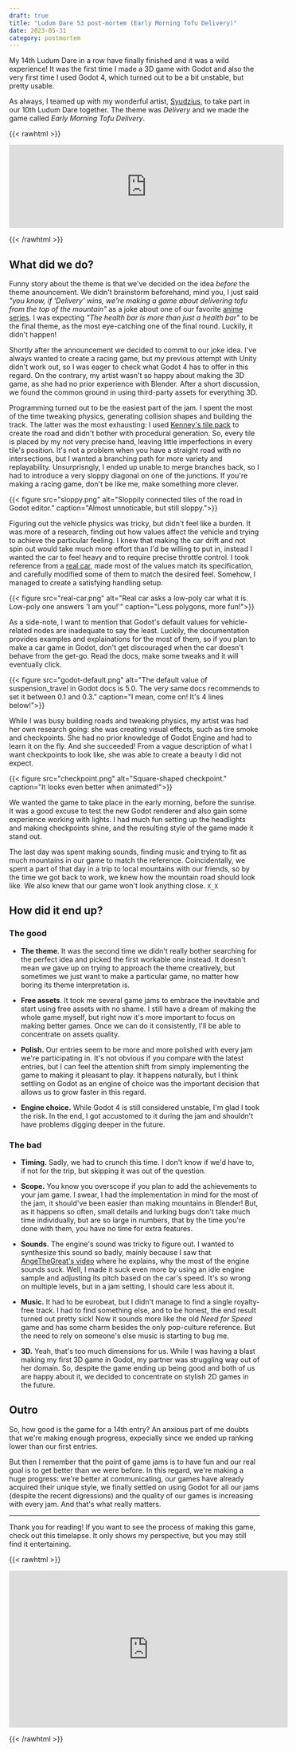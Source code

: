 ```yaml
---
draft: true
title: "Ludum Dare 53 post-mortem (Early Morning Tofu Delivery)"
date: 2023-05-31
category: postmortem
---
```


My 14th Ludum Dare in a row have finally finished and it was a wild experience!
It was the first time I made a 3D game with Godot and also the very first time I
used Godot 4, which turned out to be a bit unstable, but pretty usable.

As always, I teamed up with my wonderful artist, [Syudzius][syu], to take part
in our 10th Ludum Dare together. The theme was _Delivery_ and we made the game
called _Early Morning Tofu Delivery_.

[syu]: https://twitter.com/syudzius "artist's twitter"

{{< rawhtml >}}

<iframe src="https://itch.io/embed/2048324?linkback=true" width="552"
height="167" frameborder="0"><a
href="https://yngvarr.itch.io/early-morning-tofu-delivery">Early Morning Tofu
Delivery by yngvarr</a></iframe>

{{< /rawhtml >}}

## What did we do?

Funny story about the theme is that we've decided on the idea _before_ the theme
anouncement. We didn't brainstorm beforehand, mind you, I just said _"you know,
if 'Delivery' wins, we're making a game about delivering tofu from the top of
the mountain"_ as a joke about one of our favorite [anime series][initial-d]. I
was expecting _"The health bar is more than just a health bar"_ to be the final
theme, as the most eye-catching one of the final round. Luckily, it didn't
happen!

[initial-d]: https://myanimelist.net/anime/185/Initial_D_First_Stage "Initial D"

Shortly after the announcement we decided to commit to our joke idea. I've
always wanted to create a racing game, but my previous attempt with Unity didn't
work out, so I was eager to check what Godot 4 has to offer in this regard. On
the contrary, my artist wasn't so happy about making the 3D game, as she had no
prior experience with Blender. After a short discussion, we found the common
ground in using third-party assets for everything 3D.

Programming turned out to be the easiest part of the jam. I spent the most of
the time tweaking physics, generating collision shapes and building the track.
The latter was the most exhausting: I used [Kenney's tile pack][road-pack] to
create the road and didn't bother with procedural generation. So, every tile is
placed by my not very precise hand, leaving little imperfections in every tile's
position. It's not a problem when you have a straight road with no
intersections, but I wanted a branching path for more variety and replayability.
Unsurprisngly, I ended up unable to merge branches back, so I had to introduce a
very sloppy diagonal on one of the junctions. If you're making a racing game,
don't be like me, make something more clever.

[road-pack]: https://kenney.nl/assets/city-kit-roads "City Kit (Roads)"

{{< figure src="sloppy.png"
    alt="Sloppily connected tiles of the road in Godot editor."
    caption="Almost unnoticable, but still sloppy.">}}

Figuring out the vehicle physics was tricky, but didn't feel like a burden. It
was more of a research, finding out how values affect the vehicle and trying to
achieve the particular feeling. I knew that making the car drift and not spin
out would take much more effort than I'd be willing to put in, instead I wanted
the car to feel heavy and to require precise throttle control. I took reference
from a [real car][car-spec], made most of the values match its specification,
and carefully modified some of them to match the desired feel. Somehow, I
managed to create a satisfying handling setup.

[car-spec]: https://www.suzuki.co.th/en/model/carry/specification "Suzuki Carry"

{{< figure src="real-car.png"
    alt="Real car asks a low-poly car what it is. Low-poly one answers 'I am you!'"
    caption="Less polygons, more fun!">}}

As a side-note, I want to mention that Godot's default values for
vehicle-related nodes are inadequate to say the least. Luckily, the
documentation provides examples and explainations for the most of them, so if
you plan to make a car game in Godot, don't get discouraged when the car doesn't
behave from the get-go. Read the docs, make some tweaks and it will eventually
click.

{{< figure src="godot-default.png"
    alt="The default value of suspension_travel in Godot docs is 5.0. The very same docs recommends to set it between 0.1 and 0.3."
    caption="I mean, come on! It's 4 lines below!">}}

While I was busy building roads and tweaking physics, my artist was had her own
research going: she was creating visual effects, such as tire smoke and
checkpoints. She had no prior knowledge of Godot Engine and had to learn it on
the fly. And she succeeded! From a vague description of what I want checkpoints
to look like, she was able to create a beauty I did not expect.

{{< figure src="checkpoint.png"
    alt="Square-shaped checkpoint."
    caption="It looks even better when animated!">}}

We wanted the game to take place in the early morning, before the sunrise. It
was a good excuse to test the new Godot renderer and also gain some experience
working with lights. I had much fun setting up the headlights and making
checkpoints shine, and the resulting style of the game made it stand out.

The last day was spent making sounds, finding music and trying to fit as much
mountains in our game to match the reference. Coincidentally, we spent a part of
that day in a trip to local mountains with our friends, so by the time we got
back to work, we knew how the mountain road should look like. We also knew that
our game won't look anything close. `X_X`

## How did it end up?

### The good

* **The theme**. It was the second time we didn't really bother searching for
    the perfect idea and picked the first workable one instead. It doesn't mean
    we gave up on trying to approach the theme creatively, but sometimes we just
    want to make a particular game, no matter how boring its theme
    interpretation is.

* **Free assets**. It took me several game jams to embrace the inevitable and
    start using free assets with no shame. I still have a dream of making the
    whole game myself, but right now it's more important to focus on making
    better games. Once we can do it consistently, I'll be able to concentrate
    on assets quality.

* **Polish.** Our entries seem to be more and more polished with every jam
    we're participating in. It's not obvious if you compare with the latest
    entries, but I can feel the attention shift from simply implementing the
    game to making it pleasant to play. It happens naturally, but I think
    settling on Godot as an engine of choice was the important decision that
    allows us to grow faster in this regard.

* **Engine choice.** While Godot 4 is still considered unstable, I'm glad I took
    the risk. In the end, I got accustomed to it during the jam and shouldn't
    have problems digging deeper in the future.

### The bad

* **Timing.** Sadly, we had to crunch this time. I don't know if we'd have to,
    if not for the trip, but skipping it was out of the question.

* **Scope.** You know you overscope if you plan to add the achievements to your
    jam game. I swear, I had the implementation in mind for the most of the jam,
    it should've been easier than making mountains in Blender! But, as it
    happens so often, small details and lurking bugs don't take much time
    individually, but are so large in numbers, that by the time you're done with
    them, you have no time for extra features.

* **Sounds.** The engine's sound was tricky to figure out. I wanted to synthesize
    this sound so badly, mainly because I saw that [AngeTheGreat's video][engine-sound]
    where he explains, why the most of the engine sounds suck. Well, I made it
    suck even more by using an idle engine sample and adjusting its pitch based
    on the car's speed. It's so wrong on multiple levels, but in a jam setting,
    I should care less about it.

* **Music.** It had to be eurobeat, but I didn't manage to find a single
    royalty-free track. I had to find something else, and to be honest, the end
    result turned out pretty sick! Now it sounds more like the old _Need for
    Speed_ game and has some charm besides the only pop-culture reference. But
    the need to rely on someone's else music is starting to bug me.

* **3D.** Yeah, that's too much dimensions for us. While I was having a blast
    making my first 3D game in Godot, my partner was struggling way out of her
    domain. So, despite the game ending up being good and both of us are happy
    about it, we decided to concentrate on stylish 2D games in the future.

[engine-sound]: https://youtu.be/RKT-sKtR970 "Engine Sound Simulator"

## Outro

So, how good is the game for a 14th entry? An anxious part of me doubts that
we're making enough progress, expecially since we ended up ranking lower than
our first entries.

But then I remember that the point of game jams is to have fun and our real goal
is to get better than we were before. In this regard, we're making a huge
progress: we're better at communicating, our games have already acquired their
unique style, we finally settled on using Godot for all our jams (despite the
recent digressions) and the quality of our games is increasing with every jam.
And that's what really matters.

***

Thank you for reading! If you want to see the process of making this game, check
out this timelapse. It only shows my perspective, but you may still find it
entertaining.

{{< rawhtml >}}

<iframe width="560" height="315" src="https://www.youtube.com/embed/S0HHU6Cbmog"
title="YouTube video player" frameborder="0" allow="accelerometer; autoplay;
clipboard-write; encrypted-media; gyroscope; picture-in-picture; web-share"
allowfullscreen></iframe>

{{< /rawhtml >}}
